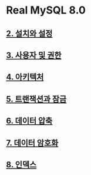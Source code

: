 # Real MySQL 8.0

## [2. 설치와 설정](./chapter02/readme.md)

## [3. 사용자 및 권한](./chapter03/readme.md)

## [4. 아키텍처](./chapter04/readme.md)

## [5. 트랜잭션과 잠금](./chapter05/readme.md)

## [6. 데이터 압축](./chapter06/readme.md)

## [7. 데이터 암호화](./chapter07/readme.md)

## [8. 인덱스](./chapter08/readme.md)
